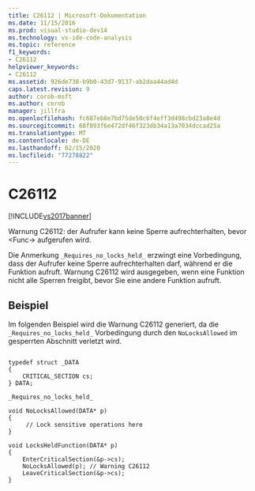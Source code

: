 ```yaml
---
title: C26112 | Microsoft-Dokumentation
ms.date: 11/15/2016
ms.prod: visual-studio-dev14
ms.technology: vs-ide-code-analysis
ms.topic: reference
f1_keywords:
- C26112
helpviewer_keywords:
- C26112
ms.assetid: 926de738-b9b0-43d7-9137-ab2daa44ad4d
caps.latest.revision: 9
author: corob-msft
ms.author: corob
manager: jillfra
ms.openlocfilehash: fc687eb8e7bd75de50c6f4eff3d498cbd23a8e4d
ms.sourcegitcommit: 68f893f6e472df46f323db34a13a7034dccad25a
ms.translationtype: MT
ms.contentlocale: de-DE
ms.lasthandoff: 02/15/2020
ms.locfileid: "77278822"
---
```

# <a name="c26112"></a>C26112
[!INCLUDE[vs2017banner](../includes/vs2017banner.md)]

Warnung C26112: der Aufrufer kann keine Sperre aufrechterhalten, bevor \<Func-> aufgerufen wird.  
  
 Die Anmerkung `_Requires_no_locks_held_` erzwingt eine Vorbedingung, dass der Aufrufer keine Sperre aufrechterhalten darf, während er die Funktion aufruft. Warnung C26112 wird ausgegeben, wenn eine Funktion nicht alle Sperren freigibt, bevor Sie eine andere Funktion aufruft.  
  
## <a name="example"></a>Beispiel  
 Im folgenden Beispiel wird die Warnung C26112 generiert, da die `_Requires_no_locks_held_` Vorbedingung durch den `NoLocksAllowed` im gesperrten Abschnitt verletzt wird.  
  
```  
  
typedef struct _DATA   
{  
    CRITICAL_SECTION cs;  
} DATA;  
  
_Requires_no_locks_held_   
  
void NoLocksAllowed(DATA* p)  
{  
     // Lock sensitive operations here  
}  
  
void LocksHeldFunction(DATA* p)   
{   
    EnterCriticalSection(&p->cs);   
    NoLocksAllowed(p); // Warning C26112  
    LeaveCriticalSection(&p->cs);  
}  
  
```
